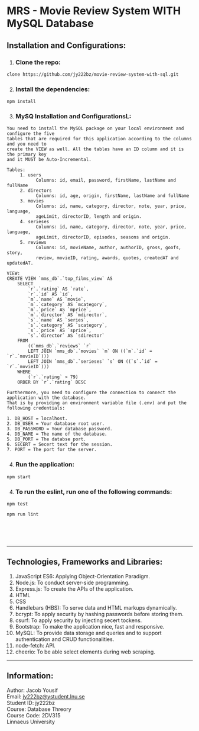 # MRS - Movie Review System WITH MySQL Database
## Installation and Configurations:
1. ### Clone the repo:

~~~
clone https://github.com/jy222bz/movie-review-system-with-sql.git
~~~

2. ### Install the dependencies:
~~~
npm install
~~~

3. ### MySQ Installation and ConfigurationsL:
~~~
You need to install the MySQL package on your local environment and configure the five 
tables that are required for this application according to the columns and you need to
create the VIEW as well. All the tables have an ID column and it is the primary key
and it MUST be Auto-Incremental.

Tables:
     1. users 
           Columns: id, email, password, firstName, lastName and fullName
     2. directors
           Columns: id, age, origin, firstName, lastName and fullName 
     3. movies
           Columns: id, name, category, director, note, year, price, language, 
           ageLimit, directorID, length and origin.
     4. serieses
           Columns: id, name, category, director, note, year, price, language, 
           ageLimit, directorID, episodes, seasons and origin. 
     5. reviews
           Columns: id, movieName, author, authorID, gross, goofs, story, 
           review, movieID, rating, awards, quotes, createdAT and updatedAT.

VIEW:
CREATE VIEW `mms_db`.`top_films_view` AS
    SELECT 
        `r`.`rating` AS `rate`,
        `r`.`id` AS `id`,
        `m`.`name` AS `movie`,
        `m`.`category` AS `mcategory`,
        `m`.`price` AS `mprice`,
        `m`.`director` AS `mdirector`,
        `s`.`name` AS `series`,
        `s`.`category` AS `scategory`,
        `s`.`price` AS `sprice`,
        `s`.`director` AS `sdirector`
    FROM
        ((`mms_db`.`reviews` `r`
        LEFT JOIN `mms_db`.`movies` `m` ON ((`m`.`id` = `r`.`movieID`)))
        LEFT JOIN `mms_db`.`serieses` `s` ON ((`s`.`id` = `r`.`movieID`)))
    WHERE
        (`r`.`rating` > 79)
    ORDER BY `r`.`rating` DESC

Furthermore, you need to configure the connection to connect the application with the database. 
That is by providing an environment variable file (.env) and put the following credentials: 

1. DB_HOST = localhost.
2. DB_USER = Your database root user.
3. DB_PASSWORD = Your database password.
4. DB_NAME = The name of the database.
5. DB_PORT = The databse port.
6. SECERT = Secert text for the session.
7. PORT = The port for the server.
~~~

4. ### Run the application:
~~~
npm start
~~~
4. ### To run the eslint, run one of the following commands:
~~~
npm test
~~~
~~~
npm run lint
~~~
<br><br><br>
_____

## Technologies, Frameworks and Libraries:
1. JavaScript ES6: Applying Object-Orientation Paradigm.
2. Node.js: To conduct server-side programming.
3. Express.js: To create the APIs of the application.
4. HTML
5. CSS
6. Handlebars (HBS): To serve data and HTML markups dynamically.
7. bcrypt: To apply security by hashing passwords before storing them.
8. csurf: To apply security by injecting secert tockens.
9. Bootstrap: To make the application nice, fast and responsive.
10. MySQL: To provide data storage and queries and to support authentication and CRUD functionalities.
10. node-fetch:  API.
10. cheerio: To be able select elements during web scraping.

___

## Information:
Author: Jacob Yousif <br>
Email: jy222bz@ystudent.lnu.se <br>
Student ID: jy222bz <br>
Course: Database Threory <br>
Course Code: 2DV315 <br>
Linnaeus University <br>



